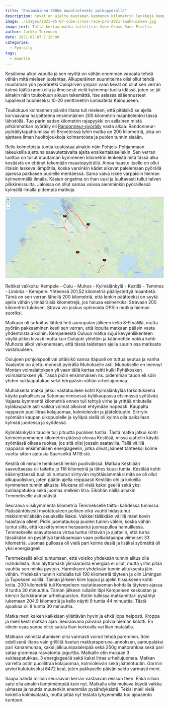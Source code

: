 ```yaml
---
title: "Ensimmäinen 200km maantielenkki polkupyörällä"
description: Kevät on ajeltu muutaman kymmenen kilometrin lenkkejä Kempele-Tyrnävä-Liminka alueella maastopyörällä. Mutta nyt on aloitettu maantiekausikin komeasti ensimmäisellä 200 kilometrin lenkillä.
image: ./images/2021-05-07-cube-cross-race-pro-2021-laukkuineen.jpg
image_text: Tällä kertaa matka taitettiin Cube Cross Race Pro:lla
author: Jarkko Tervonen
date: 2021-05-07 7:20:00
categories:
  - Pyöräily
tags:
  - maantie
---
```

Kesäloma alkoi vapulta ja sen myötä on vähän enemmän vapaata tehdä vähän mitä mieleen juolahtaa. Alkuperäinen suunnitelma olisi ollut tehdä muutaman yön pyöräretki Oulujärven ympäri vaan kevät on ollut sen verran kylmä täällä rannikolla ja ilmeisesti vielä kylmempi tuolla idässä, joten se jäi ainakin näin toukokuun alkuun tekemättä. Itse asiassa sääennusteet lupailevat huomiseksi 10-20 senttimetrin lumisateita Kainuuseen.

Toukokuun kolmannen päivän iltana tuli mieleen, että pitäisikö se ajella korvaavana harjoitteena ensimmäinen 200 kilometrin maantielenkki tässä lähistöllä. Tuo parin sadan kilometrin rajapyykki on sellainen mistä pitkänmatkan pyöräily eli [Randonneur-pyöräily](https://www.randonneurs.fi/mita-on-randonneur-pyoraily/) vasta alkaa. Randonneur-pyöräilytapahtumissa eli Breveteissä lyhin matka on 200 kilometriä, joka on ajettava ilman huoltojoukkoja kolmentoista ja puolen tunnin sisään.

Reilu kolmetoista tuntia kuulostaa ainakin näin Pohjois-Pohjanmaan lakeuksilla ajettuna saavutettavalta ajalta ensikertalaisellekin. Sen verran luottoa on tullut muutaman kymmenen kilometrin lenkeistä mitä tässä alku keväästä on ehtinyt tekemään maastopyörällä. Ainoa haaste itselle on ollut iltaisin laskeva lämpötila, koska varsinkin kädet alkavat palelemaan pyörällä ajaessa pakkasen puolelle mentäessä. Sama vaiva iskee varpaisiin hieman kylmemmällä ilmalla. Käsien ongelma on ihan uusi ja luultavasti tullut talven pilkkireissuilta. Jaloissa on ollut samaa vaivaa aiemminkin pyöräillessä kylmällä ilmalla pidempiä matkoja.

![Strava-reitti](./images/2021-05-07-strava-reitti.png)

Reitiksi valikoitui Kempele - Oulu - Muhos - Kylmälänkylä - Kestilä - Temmes - Liminka - Kempele. Yhteensä 201,52 kilometriä päällystettyä maantietä. Tämä on sen verran lähellä 200 kilometriä, että lenkin päätteeksi on syytä ajella vähän ylimääräisiä kilometrejä, jos haluaa esimerkiksi Stravaan 200 kilometrin tuloksen. Strava voi joskus optimoida GPS:n mutkia hieman suoriksi.

Matkaan oli tarkoitus lähteä heti aamupalan jälkeen kello 8-9 välillä, mutta pyörän pakkaaminen kesti sen verran, että lopulta matkaan pääsin vasta yhdentoista aikoihin. Kempeleestä Ouluun matka sujui kevyenliikenteen väyliä pitkin kivasti mutta kun Oulujoki ylitettiin ja käännettiin nokka kohti Muhosta alkoi valkenemaan, että tässä taidetaan ajella suurin osa matkasta vastatuuleen.

Oulujoen pohjoispuoli vai pitäisikö sanoa itäpuoli on tuttua seutua ja vanha Vaalantie on ajettu monesti pyörällä Muhokselle asti. Muhokselle en mennyt Montan voimalaitoksen yli vaan tällä kertaa reitti kulki Pyhäkosken voimalaitoksen yli. Tässä pidin ensimmäisen ns. pidemmän tauon eli söin yhden suklaapatukan sekä hörppäsin vähän urheilujuomaa.

Muhokselta matka jatkui vastatuuleen kohti Kylmälänkylää tarkoituksena käydä paikallisessa Satumaa nimisessä kyläkaupassa etsimässä syötävää. Vajaata kymmentä kilometriä ennen tuli tehtyä virhe ja yrittää nitkutella kyläkaupalle asti vaikka voimat alkoivat ehtymään nopeasti. Kaupalta nappasin puolilitraa kolajuomaa, kolmioleivän ja jäätelötuutin. Siirryin syömään kaupan ulkopuolelle ja kylläpä siellä oli kylmä olla paikallaan kylmää juodessa ja syödessä.

Kylmälänkylän tauolle tuli pituutta puolisen tuntia. Tästä matka jatkui kohti kolmenkymmenen kilometrin päässä olevaa Kestilää, missä ajattelin käydä syömässä oikeaa ruokaa, jos sitä olisi jossain saatavilla. Tällä välillä nappasin ensimmäisen energiageelin, jotka olivat jääneet tähteeksi kolme vuotta sitten ajetusta Saariselkä MTB:stä.

Kestilä oli minulle henkisesti lenkin puolivälissä. Matkaa Kestilään saavuttaessa oli taitettu jo 118 kilometriä ja lähes kuusi tuntia. Kestilää kohti käännyttäessä tuuli oli tuntunut siirtyvän myötäisämmäksi mitä se oli ollut alkupuoliskon, joten päätin ajella reippaasti Kestilän ohi ja kokeilla kymmenen tunnin alitusta. Mukana oli vielä kaksi geeliä sekä yksi suklaapatukka sekä juomaa melkein litra. Eiköhän näillä ainakin Temmekselle asti päästä.

Seuraava viisikymmentä kilometriä Temmekselle taittui kahdessa tunnissa. Pääsääntöisesti myötätuuleen polkien eikä vauhti hidastunut mäkisimmilläkään osuuksilla liiaksi. Vaikkei tälläkään välillä mäet kovin haastavia olleet. Pidin juomataukoja puolen tunnin välein, koska vähän tuntui siltä, että keskittyminen herpaantui juomapulloa hamuillessa. Temmekselle saavuttaessa virtaa tuntui riittävän ja ajattelin, että turha tässäkään on pysähtyä tankkaamaan vaan polkaistaanpa viimeiset 33 kilometriä. Juomaa pullossa oli vielä pari kolme desiä ja lisäksi syömättä oli yksi energiageeli.

Temmeksellä alkoi tuntumaan, että voisiko yhdeksän tunnin alitus olla mahdollista. Ihan älyttömästi ylimääräistä energiaa ei ollut, mutta yritin pitää vauhtia sen minkä pystyin. Harmikseni yhdeksän tunnin alituksesta jäin vähän. Yhdeksän tunnin kohdalla tuli 190 kilometriä täyteen ja olin Limingan ja Tupoksen välillä. Tämän jälkeen kiire loppui ja ajelin hissukseen kohti kotia. 200 kilometriä tuli Kempeleen rautatieaseman kohdalla täyteen ajassa 9 tuntia 30 minuuttia. Tämän jälkeen rullailin läpi Kempeleen keskustan ja kiersin Sarkkirannan urheilupuiston. Kotiin tullessa matkamittari pysähtyi lukemaan 204,9 kilometriä ja kello näytti 9 tuntia 44 minuuttia. Tästä ajoaikaa oli 8 tuntia 30 minuuttia.

Matka meni kaiken kaikkiaan yllättävän hyvin ja ehkä jopa helposti. Kroppa ja mieli kesti matkan ajan. Seuraavana päivänä polvia hieman kolotti. En oikein osaa sanoa oliko satula liian korkealla vai liian matalalla.

Matkaan valmistautumisen olisi varmasti voinut tehdä paremmin. Söin edellisenä iltana vain grilliltä haetun makkaraperuna-annoksen, aamupalaksi pari kananmunaa, kaksi jälkiuunipalaleipää sekä 250g maitorahkaa sekä pari sataa grammaa rasvatonta jogurttia. Matkalle otin mukaan 3 suklaapatukkaa, 3 energiageeliä sekä kaksi litraa urheilujuomaa. Matkan varrelta ostin puolilitraa kolajuomaa, kolmioleivän sekä jäätelötuutin. Garmin arvioi kulutukseksi 6472 kcal, joten pakkaselle päivän saldo varmasti meni.

Saapa nähdä milloin seuraavan kerran vastaavan reissun teen. Ehkä silloin saisi olla ainakin lämpimämpää kuin nyt. Matkalla olisi mukava käydä vaikka uimassa ja nauttia muutenkin enemmän pysähdyksistä. Tekisi mieli vielä kokeilla kolmisatasta, mutta pitää nyt testata lyhyemmillä tuo ajoasento kuntoon.
